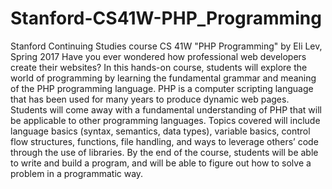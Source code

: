 # Stanford-CS41W-PHP_Programming
Stanford Continuing Studies course CS 41W  "PHP Programming" by Eli Lev, Spring 2017 
Have you ever wondered how professional web developers create their websites? In this hands-on course, students will explore the
world of programming by learning the fundamental grammar and meaning of the PHP programming language. PHP is a computer scripting
language that has been used for many years to produce dynamic web pages. Students will come away with a fundamental understanding 
of PHP that will be applicable to other programming languages. Topics covered will include language basics (syntax, semantics, data
types), variable basics, control flow structures, functions, file handling, and ways to leverage others’ code through the use of 
libraries. By the end of the course, students will be able to write and build a program, and will be able to figure out how to 
solve a problem in a programmatic way.
